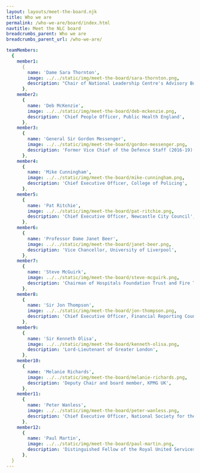 ```yaml
---
layout: layouts/meet-the-board.njk
title: Who we are
permalink: /who-we-are/board/index.html
navtitle: Meet the NLC board
breadcrumbs_parent: Who we are
breadcrumbs_parent_url: /who-we-are/

teamMembers:
  {
    member1:
      {
        name: 'Dame Sara Thornton',
        image: ../../static/img/meet-the-board/sara-thornton.png,
        description: "Chair of National Leadership Centre's Advisory Board, Independent Anti-Slavery Commissioner",
      },
    member2:
      {
        name: 'Deb McKenzie',
        image: ../../static/img/meet-the-board/deb-mckenzie.png,
        description: 'Chief People Officer, Public Health England',
      },
    member3:
      {
        name: 'General Sir Gordon Messenger',
        image: ../../static/img/meet-the-board/gordon-messenger.png,
        description: 'Former Vice Chief of the Defence Staff (2016-19)',
      },
    member4:
      {
        name: 'Mike Cunningham',
        image: ../../static/img/meet-the-board/mike-cunningham.png,
        description: 'Chief Executive Officer, College of Policing',
      },
    member5:
      {
        name: 'Pat Ritchie',
        image: ../../static/img/meet-the-board/pat-ritchie.png,
        description: 'Chief Executive Officer, Newcastle City Council',
      },
    member6:
      {
        name: 'Professor Dame Janet Beer',
        image: ../../static/img/meet-the-board/janet-beer.png,
        description: 'Vice Chancellor, University of Liverpool',
      },
    member7:
      {
        name: 'Steve McGuirk',
        image: ../../static/img/meet-the-board/steve-mcguirk.png,
        description: 'Chairman of Hospitals Foundation Trust and Fire Training Trust',
      },
    member8:
      {
        name: 'Sir Jon Thompson',
        image: ../../static/img/meet-the-board/jon-thompson.png,
        description: 'Chief Executive Officer, Financial Reporting Council',
      },
    member9:
      {
        name: 'Sir Kenneth Olisa',
        image: ../../static/img/meet-the-board/kenneth-olisa.png,
        description: 'Lord-Lieutenant of Greater London',
      },
    member10:
      {
        name: 'Melanie Richards',
        image: ../../static/img/meet-the-board/melanie-richards.png,
        description: 'Deputy Chair and board member, KPMG UK',
      },
    member11:
      {
        name: 'Peter Wanless',
        image: ../../static/img/meet-the-board/peter-wanless.png,
        description: 'Chief Executive Officer, National Society for the Prevention of Cruelty to Children',
      },
    member12:
      {
        name: 'Paul Martin',
        image: ../../static/img/meet-the-board/paul-martin.png,
        description: 'Distinguished Fellow of the Royal United Services Institute for Defence and Security Studies',
      },
  }
---
```

